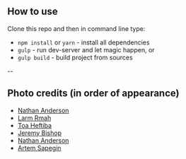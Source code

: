 ## How to use

Clone this repo and then in command line type:

* `npm install` or `yarn` - install all dependencies
* `gulp` - run dev-server and let magic happen, or
* `gulp build` - build project from sources

--

## Photo credits (in order of appearance)

* [Nathan Anderson](https://unsplash.com/@nathananderson?utm_medium=referral&utm_campaign=photographer-credit&utm_content=creditBadge "Download free do whatever you want high-resolution photos from Nathan Anderson")
* [Larm Rmah](https://unsplash.com/@larm?utm_medium=referral&utm_campaign=photographer-credit&utm_content=creditBadge "Download free do whatever you want high-resolution photos from Larm Rmah")
* [Toa Heftiba](https://unsplash.com/@heftiba?utm_medium=referral&utm_campaign=photographer-credit&utm_content=creditBadge "Download free do whatever you want high-resolution photos from Toa Heftiba")
* [Jeremy Bishop](https://unsplash.com/@tidesinourveins?utm_medium=referral&utm_campaign=photographer-credit&utm_content=creditBadge "Download free do whatever you want high-resolution photos from Jeremy Bishop")
* [Nathan Anderson](https://unsplash.com/@nathananderson?utm_medium=referral&utm_campaign=photographer-credit&utm_content=creditBadge "Download free do whatever you want high-resolution photos from Nathan Anderson")
* [Artem Sapegin](https://unsplash.com/@sapegin?utm_medium=referral&utm_campaign=photographer-credit&utm_content=creditBadge "Download free do whatever you want high-resolution photos from Artem Sapegin")